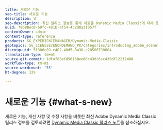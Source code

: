 ```yaml
---
title: 새로운 기능
seo-title: 새로운 기능
description: 널
seo-description: 최신 릴리스 정보를 통해 새로운 Dynamic Media Classic에 대해 알아보십시오.
uuid: 78b88ec0-69fc-481b-af54-4c2d0a31057f
contentOwner: admin
content-type: reference
products: SG_EXPERIENCEMANAGER/Dynamic-Media-Classic
geptopics: SG_SCENESEVENONDEMAND_PK/categories/introducing_adobe_scene7
discoiquuid: 51806e89-c402-40d5-8a38-c28506790604
translation-type: tm+mt
source-git-commit: 1df4f88ef856160ee06c43dc6ec430df122f2408
workflow-type: tm+mt
source-wordcount: '55'
ht-degree: 12%

---
```



# 새로운 기능 {#what-s-new}

새로운 기능, 개선 사항 및 수정 사항을 비롯한 최신 Adobe Dynamic Media Classic 릴리스 정보를 검토하려면 [Dynamic Media Classic 릴리스 노트](https://docs.adobe.com/content/help/en/dynamic-media-developer-resources/release-notes/s7rn2017.html)를 참조하십시오.
